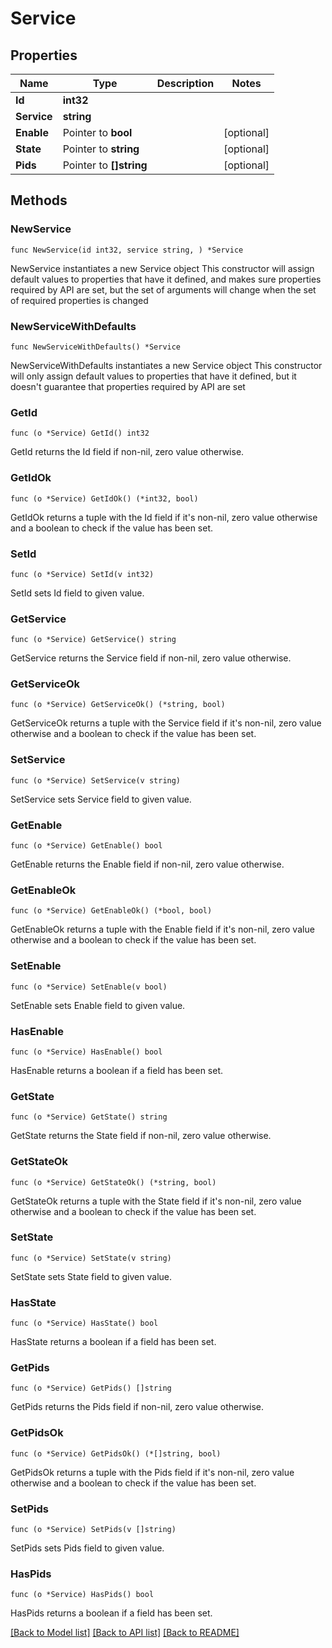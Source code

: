 # Service

## Properties

Name | Type | Description | Notes
------------ | ------------- | ------------- | -------------
**Id** | **int32** |  | 
**Service** | **string** |  | 
**Enable** | Pointer to **bool** |  | [optional] 
**State** | Pointer to **string** |  | [optional] 
**Pids** | Pointer to **[]string** |  | [optional] 

## Methods

### NewService

`func NewService(id int32, service string, ) *Service`

NewService instantiates a new Service object
This constructor will assign default values to properties that have it defined,
and makes sure properties required by API are set, but the set of arguments
will change when the set of required properties is changed

### NewServiceWithDefaults

`func NewServiceWithDefaults() *Service`

NewServiceWithDefaults instantiates a new Service object
This constructor will only assign default values to properties that have it defined,
but it doesn't guarantee that properties required by API are set

### GetId

`func (o *Service) GetId() int32`

GetId returns the Id field if non-nil, zero value otherwise.

### GetIdOk

`func (o *Service) GetIdOk() (*int32, bool)`

GetIdOk returns a tuple with the Id field if it's non-nil, zero value otherwise
and a boolean to check if the value has been set.

### SetId

`func (o *Service) SetId(v int32)`

SetId sets Id field to given value.


### GetService

`func (o *Service) GetService() string`

GetService returns the Service field if non-nil, zero value otherwise.

### GetServiceOk

`func (o *Service) GetServiceOk() (*string, bool)`

GetServiceOk returns a tuple with the Service field if it's non-nil, zero value otherwise
and a boolean to check if the value has been set.

### SetService

`func (o *Service) SetService(v string)`

SetService sets Service field to given value.


### GetEnable

`func (o *Service) GetEnable() bool`

GetEnable returns the Enable field if non-nil, zero value otherwise.

### GetEnableOk

`func (o *Service) GetEnableOk() (*bool, bool)`

GetEnableOk returns a tuple with the Enable field if it's non-nil, zero value otherwise
and a boolean to check if the value has been set.

### SetEnable

`func (o *Service) SetEnable(v bool)`

SetEnable sets Enable field to given value.

### HasEnable

`func (o *Service) HasEnable() bool`

HasEnable returns a boolean if a field has been set.

### GetState

`func (o *Service) GetState() string`

GetState returns the State field if non-nil, zero value otherwise.

### GetStateOk

`func (o *Service) GetStateOk() (*string, bool)`

GetStateOk returns a tuple with the State field if it's non-nil, zero value otherwise
and a boolean to check if the value has been set.

### SetState

`func (o *Service) SetState(v string)`

SetState sets State field to given value.

### HasState

`func (o *Service) HasState() bool`

HasState returns a boolean if a field has been set.

### GetPids

`func (o *Service) GetPids() []string`

GetPids returns the Pids field if non-nil, zero value otherwise.

### GetPidsOk

`func (o *Service) GetPidsOk() (*[]string, bool)`

GetPidsOk returns a tuple with the Pids field if it's non-nil, zero value otherwise
and a boolean to check if the value has been set.

### SetPids

`func (o *Service) SetPids(v []string)`

SetPids sets Pids field to given value.

### HasPids

`func (o *Service) HasPids() bool`

HasPids returns a boolean if a field has been set.


[[Back to Model list]](../README.md#documentation-for-models) [[Back to API list]](../README.md#documentation-for-api-endpoints) [[Back to README]](../README.md)


